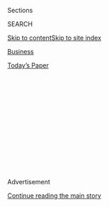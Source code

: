 <div id="app">

<div>

<div>

<div>

<div class="NYTAppHideMasthead css-1q2w90k e1suatyy0">

<div class="section css-ui9rw0 e1suatyy2">

<div class="css-eph4ug er09x8g0">

<div class="css-6n7j50">

</div>

<span class="css-1dv1kvn">Sections</span>

<div class="css-10488qs">

<span class="css-1dv1kvn">SEARCH</span>

</div>

[Skip to content](#site-content)[Skip to site
index](#site-index)

</div>

<div id="masthead-section-label" class="css-1wr3we4 eaxe0e00">

[Business](https://www.nytimes3xbfgragh.onion/section/business)

</div>

<div class="css-10698na e1huz5gh0">

</div>

</div>

<div id="masthead-bar-one" class="section hasLinks css-15hmgas e1csuq9d3">

<div class="css-uqyvli e1csuq9d0">

</div>

<div class="css-1uqjmks e1csuq9d1">

</div>

<div class="css-9e9ivx">

[](https://myaccount.nytimes3xbfgragh.onion/auth/login?response_type=cookie&client_id=vi)

</div>

<div class="css-1bvtpon e1csuq9d2">

[Today’s
Paper](https://www.nytimes3xbfgragh.onion/section/todayspaper)

</div>

</div>

</div>

</div>

<div data-aria-hidden="false">

<div id="site-content" data-role="main">

<div>

<div class="css-1aor85t" style="opacity:0.000000001;z-index:-1;visibility:hidden">

<div class="css-1hqnpie">

<div class="css-epjblv">

<span class="css-17xtcya">[Business](/section/business)</span><span class="css-x15j1o">|</span><span class="css-fwqvlz">Ford,
Struggling in a Changing Industry, Replaces Its
C.E.O.</span>

</div>

<div class="css-k008qs">

<div class="css-1iwv8en">

<span class="css-18z7m18"></span>

<div>

</div>

</div>

<span class="css-1n6z4y">https://nyti.ms/2DaZptb</span>

<div class="css-1705lsu">

<div class="css-4xjgmj">

<div class="css-4skfbu" data-role="toolbar" data-aria-label="Social Media Share buttons, Save button, and Comments Panel with current comment count" data-testid="share-tools">

  - 
  - 
  - 
  - 
    
    <div class="css-6n7j50">
    
    </div>

  - 

</div>

</div>

</div>

</div>

</div>

</div>

<div id="NYT_TOP_BANNER_REGION" class="css-13pd83m">

</div>

<div id="top-wrapper" class="css-1sy8kpn">

<div id="top-slug" class="css-l9onyx">

Advertisement

</div>

[Continue reading the main
story](#after-top)

<div class="ad top-wrapper" style="text-align:center;height:100%;display:block;min-height:250px">

<div id="top" class="place-ad" data-position="top" data-size-key="top">

</div>

</div>

<div id="after-top">

</div>

</div>

<div>

<div id="sponsor-wrapper" class="css-1hyfx7x">

<div id="sponsor-slug" class="css-19vbshk">

Supported by

</div>

[Continue reading the main
story](#after-sponsor)

<div id="sponsor" class="ad sponsor-wrapper" style="text-align:center;height:100%;display:block">

</div>

<div id="after-sponsor">

</div>

</div>

<div class="css-186x18t">

</div>

<div class="css-1vkm6nb ehdk2mb0">

# Ford, Struggling in a Changing Industry, Replaces Its C.E.O.

</div>

Jim Hackett, who failed to impress Wall Street, will be replaced by
James Farley, an auto industry veteran who started his career at Toyota.

<div class="css-79elbk" data-testid="photoviewer-wrapper">

<div class="css-z3e15g" data-testid="photoviewer-wrapper-hidden">

</div>

<div class="css-1a48zt4 ehw59r15" data-testid="photoviewer-children">

![<span class="css-16f3y1r e13ogyst0" data-aria-hidden="true">Jim
Hackett, outgoing Ford C.E.O., is credited with eliminating money-losing
cars from the company’s North American
lineup.</span><span class="css-cnj6d5 e1z0qqy90" itemprop="copyrightHolder"><span class="css-1ly73wi e1tej78p0">Credit...</span><span><span>Michael
Noble Jr. for The New York
Times</span></span></span>](https://static01.graylady3jvrrxbe.onion/images/2020/08/04/business/04-markets-brf-ford/04-markets-brf-ford-articleLarge.jpg?quality=75&auto=webp&disable=upscale)

</div>

</div>

<div class="css-18e8msd">

<div class="css-vp77d3 epjyd6m0">

<div class="css-1baulvz">

By [<span class="css-1baulvz last-byline" itemprop="name">Neal E.
Boudette</span>](https://www.nytimes3xbfgragh.onion/by/neal-e-boudette)

</div>

</div>

  - 
    
    <div class="css-ld3wwf e16638kd2">
    
    Aug. 4,
    2020
    
    </div>

  - 
    
    <div class="css-4xjgmj">
    
    <div class="css-d8bdto" data-role="toolbar" data-aria-label="Social Media Share buttons, Save button, and Comments Panel with current comment count" data-testid="share-tools">
    
      - 
      - 
      - 
      - 
        
        <div class="css-6n7j50">
        
        </div>
    
      - 
    
    </div>
    
    </div>

</div>

</div>

<div class="section meteredContent css-1r7ky0e" name="articleBody" itemprop="articleBody">

<div class="css-1fanzo5 StoryBodyCompanionColumn">

<div class="css-53u6y8">

Three years ago, Ford Motor brought in a new chief executive, Jim
Hackett, to streamline the company’s inner workings and raise profits.

Now, after he achieved mixed results, the company is again turning to a
new boss, hoping he can accelerate the process and finish the job.

On Tuesday, Ford said Mr. Hackett will retire on Oct. 1 and will be
succeeded by James D. Farley Jr., whose promotion to [chief operating
officer in
February](https://www.nytimes3xbfgragh.onion/2020/02/07/business/ford-motor-jim-farley.html)
had fueled speculation that Mr. Hackett’s tenure was nearing an end.

“I am very grateful to Jim Hackett for all he has done to modernize Ford
and prepare us to compete and win in the future,” said William Clay Ford
Jr., Ford’s executive chairman. [The
company](https://www.nytimes3xbfgragh.onion/topic/company/ford-motor-company),
he added, is becoming “much more nimble.”

</div>

</div>

<div class="css-1fanzo5 StoryBodyCompanionColumn">

<div class="css-53u6y8">

Mr. Farley will take the titles of president and C.E.O., and join Ford’s
board of directors, the company said.

Mr. Hackett, a former chief executive of Steelcase, an office furniture
manufacturer that is much smaller and less complex, was named to [the
top job at
Ford](https://www.nytimes3xbfgragh.onion/2017/05/22/business/jim-hackett-ford.html)
in May 2017, as the company’s business was slumping under his
predecessor, Mark Fields. Mr. Hackett promised to revitalize Ford’s
operations and steer the company toward vehicles that would generate
profits — pickup trucks and sport-utility vehicles — and invest in
emerging technologies like electric and self-driving vehicles.

The company is starting to introduce some of the models developed under
Mr. Hackett, including a redesigned F-150 pickup truck and a new series
of S.U.V.s under its dormant Bronco brand. The Mustang Mach E, [an
electric S.U.V. styled to resemble the storied sports
car](https://www.nytimes3xbfgragh.onion/2019/11/17/business/ford-mustang-electric-suv.html),
has generated lots of buzz and is set to go into production later this
year.

“We have lots of work ahead of us to complete our mission, but thanks to
Jim, we are a very different company today than we were three years
ago,” Mr. Ford said in a conference call to discuss the leadership
change.

</div>

</div>

<div class="css-1fanzo5 StoryBodyCompanionColumn">

<div class="css-53u6y8">

Mr. Hackett is credited with eliminating money-losing cars from Ford’s
North American lineup in favor of more profitable pickups and S.U.V.s.
He formed alliances [with
Volkswagen](https://www.nytimes3xbfgragh.onion/2019/07/05/business/ford-vw-self-driving-electric-cars.html),
the [Indian automaker
Mahindra](https://www.nytimes3xbfgragh.onion/2019/10/01/business/ford-india.html)
and Rivian, a start-up working on electric trucks [in which Ford has
invested](https://www.nytimes3xbfgragh.onion/2019/04/24/business/ford-rivian-investment.html).
Mr. Hackett also accelerated plans to develop electric vehicles.

</div>

</div>

<div class="css-79elbk" data-testid="photoviewer-wrapper">

<div class="css-z3e15g" data-testid="photoviewer-wrapper-hidden">

</div>

<div class="css-1a48zt4 ehw59r15" data-testid="photoviewer-children">

![<span class="css-16f3y1r e13ogyst0" data-aria-hidden="true">Jim
Farley, Ford’s new chief executive, in 2016 during his tenure as head of
Ford
Europe.</span><span class="css-cnj6d5 e1z0qqy90" itemprop="copyrightHolder"><span class="css-1ly73wi e1tej78p0">Credit...</span><span>Patrik
Stollarz/Agence France-Presse — Getty
Images</span></span>](https://static01.graylady3jvrrxbe.onion/images/2020/08/04/business/04ford2/merlin_168532413_28ed4e05-a899-4dac-a9d6-43380313250d-articleLarge.jpg?quality=75&auto=webp&disable=upscale)

</div>

</div>

<div class="css-1fanzo5 StoryBodyCompanionColumn">

<div class="css-53u6y8">

But so far, the turnaround has had little effect on the company’s bottom
line and stock price. Ford’s [profits fell in 2018
and 2019](https://s23.q4cdn.com/799033206/files/doc_financials/quarterly/2019/q4/Ford-4Q2019-Earnings-Press-Release.pdf),
dropping to $47 million last year. This year, the pandemic has hammered
its business, and the company lost $876 million in the first half of the
year.

“Making the C.E.O. change now could be viewed as Ford is ready to move
faster, more aggressively,” Joseph Spak, an analyst with RBC Capital
Markets, wrote in a note to clients. “Farley’s persona and style may be
what is needed for that.”

Wall Street analysts have criticized Mr. Hackett for stopping short of
presenting a full turnaround plan with detailed financial goals and
timetables. Ford had planned to do so early in his tenure, but changed
course and presented only broad targets and revealed its plans piecemeal
as it rolled out specific initiatives and projects.

Ford shares were trading at about $11 when Mr. Hackett arrived. The
stock closed at $6.86 on Tuesday, up 2.5 percent.

Mr. Hackett “faced challenges in technology changes and current
operations without technology or auto industry experience,” said Erik
Gordon, a business professor at the University of Michigan who follows
the auto industry.

Investors value Ford at about $27 billion, just one-tenth the market
capitalization of [Tesla, the electric
automaker](https://www.nytimes3xbfgragh.onion/topic/company/tesla-motors-inc)
that makes far fewer cars and has been around only since 2003.

</div>

</div>

<div class="css-1fanzo5 StoryBodyCompanionColumn">

<div class="css-53u6y8">

Mr. Farley, 58, joined Ford in 2007 from Toyota Motor, where he played a
key role in launching the company’s Lexus luxury brand. Since arriving
at Ford, he has held a variety of jobs, including running the company’s
marketing, its European operations and a new business strategy group.

Mr. Farley’s temperament is very different from Mr. Hackett’s. The
current chief executive has a cerebral, grandfatherly presence and is
known for writing long companywide emails about his thoughts on Ford and
its future. Mr. Farley is known as an intense and animated personality.

In a conference call, Mr. Farley noted the automaker has a history going
back 117 years. Over more than a century, Ford has competed with and
been closely compared to its two Detroit rivals, General Motors and the
company now known as Fiat Chrysler.

But given the technological changes and disruption now rippling through
the auto industry, Mr. Farley said Ford’s competitors today include
companies like Amazon, Tesla, Toyota and Baidu, a Chinese
artificial-intelligence technology company that is working on
self-driving cars.

Mr. Farley said his first priority would be to ensure a smooth
transition. He added that he is optimistic about the company’s prospects
now that it has introduced the new F-150, Bronco S.U.V. and the Mustang
Mach E. Ford is hoping the Mustang Mach E will emerge as a serious
challenger to Tesla, which [has faced little serious
competition](https://www.nytimes3xbfgragh.onion/2020/07/22/business/tesla-electric-car-audi-polestar.html).
The company is also taking aim at Jeep, a Fiat Chrysler brand, with its
new Bronco, for which it has taken 150,000 reservations.

On Mr. Farley’s list of tasks are raising Ford’s profit margin in North
America to 10 percent or more, cutting costs and reviving the company’s
sales in Europe, China and South America.

“I’m inspired by the momentum we are building,” Mr. Farley said in the
conference call. “To fulfill our mission, we need to swing for the
fences.”

</div>

</div>

<div>

</div>

</div>

<div>

</div>

<div>

</div>

<div>

</div>

<div>

<div id="bottom-wrapper" class="css-1ede5it">

<div id="bottom-slug" class="css-l9onyx">

Advertisement

</div>

[Continue reading the main
story](#after-bottom)

<div id="bottom" class="ad bottom-wrapper" style="text-align:center;height:100%;display:block;min-height:90px">

</div>

<div id="after-bottom">

</div>

</div>

</div>

</div>

</div>

## Site Index

<div>

</div>

## Site Information Navigation

  - [© <span>2020</span> <span>The New York Times
    Company</span>](https://help.nytimes3xbfgragh.onion/hc/en-us/articles/115014792127-Copyright-notice)

<!-- end list -->

  - [NYTCo](https://www.nytco.com/)
  - [Contact
    Us](https://help.nytimes3xbfgragh.onion/hc/en-us/articles/115015385887-Contact-Us)
  - [Work with us](https://www.nytco.com/careers/)
  - [Advertise](https://nytmediakit.com/)
  - [T Brand Studio](http://www.tbrandstudio.com/)
  - [Your Ad
    Choices](https://www.nytimes3xbfgragh.onion/privacy/cookie-policy#how-do-i-manage-trackers)
  - [Privacy](https://www.nytimes3xbfgragh.onion/privacy)
  - [Terms of
    Service](https://help.nytimes3xbfgragh.onion/hc/en-us/articles/115014893428-Terms-of-service)
  - [Terms of
    Sale](https://help.nytimes3xbfgragh.onion/hc/en-us/articles/115014893968-Terms-of-sale)
  - [Site
    Map](https://spiderbites.nytimes3xbfgragh.onion)
  - [Help](https://help.nytimes3xbfgragh.onion/hc/en-us)
  - [Subscriptions](https://www.nytimes3xbfgragh.onion/subscription?campaignId=37WXW)

</div>

</div>

</div>

</div>
